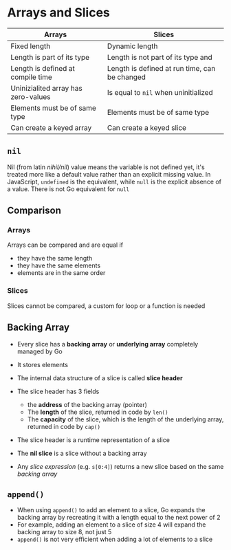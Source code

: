# Arrays and Slices

| Arrays                              | Slices                                        |
| ----------------------------------- | --------------------------------------------- |
| Fixed length                        | Dynamic length                                |
| Length is part of its type          | Length is not part of its type and            |
| Length is defined at compile time   | Length is defined at run time, can be changed |
| Uninizialited array has zero-values | Is equal to `nil` when uninitialized          |
| Elements must be of same type       | Elements must be of same type                 |
| Can create a keyed array            | Can create a keyed slice                      |

## `nil`
Nil (from latin *nihil/nil*) value means the variable is not defined yet, it's treated more like a default value rather than an explicit missing value. In JavaScript, `undefined` is the equivalent, while `null` is the explicit absence of a value. There is not Go equivalent for `null`

## Comparison

### Arrays
Arrays can be compared and are equal if
- they have the same length
- they have the same elements
- elements are in the same order

### Slices
Slices cannot be compared, a custom for loop or a function is needed

## Backing Array
- Every slice has a **backing array** or **underlying array** completely managed by Go
- It stores elements
- The internal data structure of a slice is called **slice header**
- The slice header has 3 fields
  - the **address** of the backing array (pointer)
  - The **length** of the slice, returned in code by `len()`
  - The **capacity** of the slice, which is the length of the underlying array, returned in code by `cap()`
- The slice header is a runtime representation of a slice
- The **nil slice** is a slice without a backing array

- Any *slice expression* (e.g. `s[0:4]`) returns a new slice based on the same *backing array*

## `append()`
- When using `append()` to add an element to a slice, Go expands the backing array
by recreating it with a length equal to the next power of 2
- For example, adding an element to a slice of size 4 will expand the backing array to size 8, not just 5
- `append()` is not very efficient when adding a lot of elements to a slice
